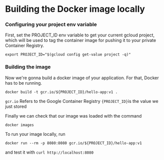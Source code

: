# Building the Docker image locally

### Configuring your project env variable

First, set the PROJECT_ID env variable to get your current gcloud project, which will be used to tag the container image for pushing it to your private Container Registry.

```export PROJECT_ID="$(gcloud config get-value project -q)"```

### Building the image

Now we're gonna build a docker image of your application. For that, Docker has to be running.

```docker build -t gcr.io/${PROJECT_ID}/hello-app:v1 .```

`gcr.io` Refers to the Google Container Registry
`{PROJECT_ID}`is the value we just stored

Finally we can check that our image was loaded with the command

```docker images```

To run your image locally, run

```docker run --rm -p 8080:8080 gcr.io/${PROJECT_ID}/hello-app:v1```

and test it with `curl http://localhost:8080`